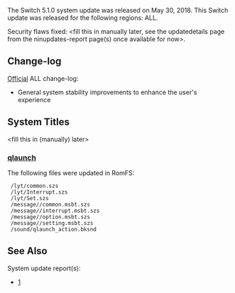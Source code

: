 The Switch 5.1.0 system update was released on May 30, 2018. This Switch
update was released for the following regions: ALL.

Security flaws fixed: \<fill this in manually later, see the
updatedetails page from the ninupdates-report page(s) once available for
now\>.

## Change-log

[Official](http://en-americas-support.nintendo.com/app/answers/detail/a_id/22525/p/897)
ALL change-log:

  - General system stability improvements to enhance the user's
    experience

## System Titles

\<fill this in (manually) later\>

### [qlaunch](Qlaunch.md "wikilink")

The following files were updated in RomFS:

` /lyt/common.szs`  
` /lyt/Interrupt.szs`  
` /lyt/Set.szs`  
` /message/`<regionlanguage-dirname>`/common.msbt.szs`  
` /message/`<regionlanguage-dirname>`/interrupt.msbt.szs`  
` /message/`<regionlanguage-dirname>`/option.msbt.szs`  
` /message/`<regionlanguage-dirname>`/setting.msbt.szs`  
` /sound/qlaunch_action.bksnd`

## See Also

System update
    report(s):

  - [1](https://yls8.mtheall.com/ninupdates/reports.php?date=05-30-18_08-05-10&sys=hac)
